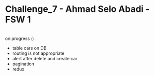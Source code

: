 # Challenge_7 - Ahmad Selo Abadi - FSW 1

<br> on progress :)

- table cars on DB
- routing is not appropriate
- alert after delete and create car
- pagination
- redux
